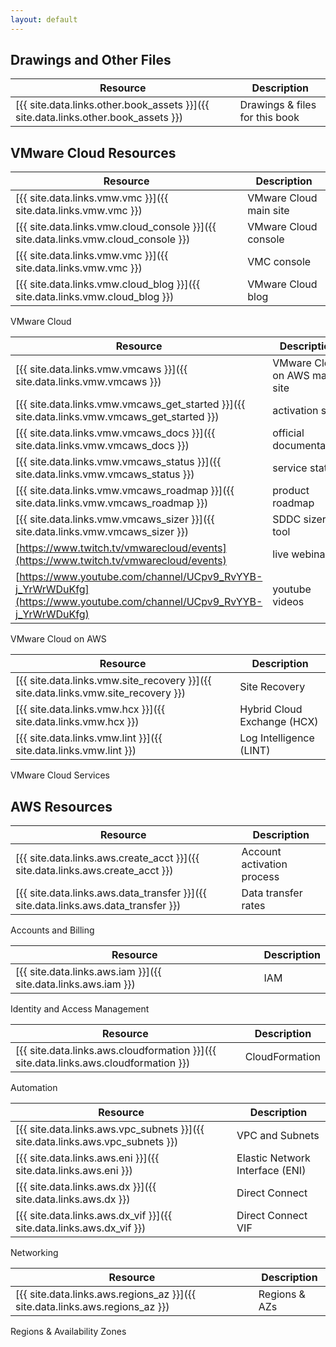 ```yaml
---
layout: default
---
```


<h2 id="drawings-and-other-files">Drawings and Other Files</h2>

Resource | Description
---------|------------
[{{ site.data.links.other.book_assets }}]({{ site.data.links.other.book_assets }}) | Drawings & files for this book



<h2 id="vmware-cloud-resources">VMware Cloud Resources</h2>

Resource | Description
---------|------------
[{{ site.data.links.vmw.vmc }}]({{ site.data.links.vmw.vmc }}) | VMware Cloud main site
[{{ site.data.links.vmw.cloud_console }}]({{ site.data.links.vmw.cloud_console }}) | VMware Cloud console
[{{ site.data.links.vmw.vmc }}]({{ site.data.links.vmw.vmc }}) | VMC console
[{{ site.data.links.vmw.cloud_blog }}]({{ site.data.links.vmw.cloud_blog }}) | VMware Cloud blog

<figcaption>VMware Cloud</figcaption> 


Resource | Description
---------|------------
[{{ site.data.links.vmw.vmcaws }}]({{ site.data.links.vmw.vmcaws }}) | VMware Cloud on AWS main site
[{{ site.data.links.vmw.vmcaws_get_started }}]({{ site.data.links.vmw.vmcaws_get_started }}) | activation site
[{{ site.data.links.vmw.vmcaws_docs }}]({{ site.data.links.vmw.vmcaws_docs }}) | official documentation
[{{ site.data.links.vmw.vmcaws_status }}]({{ site.data.links.vmw.vmcaws_status }}) | service status
[{{ site.data.links.vmw.vmcaws_roadmap }}]({{ site.data.links.vmw.vmcaws_roadmap }}) | product roadmap
[{{ site.data.links.vmw.vmcaws_sizer }}]({{ site.data.links.vmw.vmcaws_sizer }}) | SDDC sizer tool
[https://www.twitch.tv/vmwarecloud/events](https://www.twitch.tv/vmwarecloud/events) | live webinars
[https://www.youtube.com/channel/UCpv9_RvYYB-j_YrWrWDuKfg](https://www.youtube.com/channel/UCpv9_RvYYB-j_YrWrWDuKfg) | youtube videos

<figcaption>VMware Cloud on AWS</figcaption> 


Resource | Description
---------|------------
[{{ site.data.links.vmw.site_recovery }}]({{ site.data.links.vmw.site_recovery }}) | Site Recovery
[{{ site.data.links.vmw.hcx }}]({{ site.data.links.vmw.hcx }}) | Hybrid Cloud Exchange (HCX)
[{{ site.data.links.vmw.lint }}]({{ site.data.links.vmw.lint }}) | Log Intelligence (LINT)

<figcaption>VMware Cloud Services</figcaption> 



<h2 id="aws-resources">AWS Resources</h2>


Resource | Description
---------|------------
[{{ site.data.links.aws.create_acct }}]({{ site.data.links.aws.create_acct }}) | Account activation process
[{{ site.data.links.aws.data_transfer }}]({{ site.data.links.aws.data_transfer }}) | Data transfer rates

<figcaption>Accounts and Billing</figcaption> 


Resource | Description
---------|------------
[{{ site.data.links.aws.iam }}]({{ site.data.links.aws.iam }}) | IAM

<figcaption>Identity and Access Management</figcaption> 


Resource | Description
---------|------------
[{{ site.data.links.aws.cloudformation }}]({{ site.data.links.aws.cloudformation }}) | CloudFormation

<figcaption>Automation</figcaption> 


Resource | Description
---------|------------
[{{ site.data.links.aws.vpc_subnets }}]({{ site.data.links.aws.vpc_subnets }}) | VPC and Subnets
[{{ site.data.links.aws.eni }}]({{ site.data.links.aws.eni }}) | Elastic Network Interface (ENI)
[{{ site.data.links.aws.dx }}]({{ site.data.links.aws.dx }}) | Direct Connect
[{{ site.data.links.aws.dx_vif }}]({{ site.data.links.aws.dx_vif }}) | Direct Connect VIF

<figcaption>Networking</figcaption> 



Resource | Description
---------|------------
[{{ site.data.links.aws.regions_az }}]({{ site.data.links.aws.regions_az }}) | Regions & AZs

<figcaption>Regions & Availability Zones</figcaption> 
